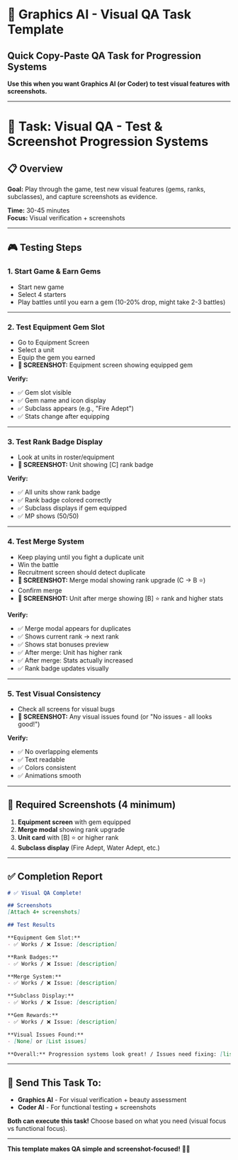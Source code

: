 # 📸 Graphics AI - Visual QA Task Template

## Quick Copy-Paste QA Task for Progression Systems

**Use this when you want Graphics AI (or Coder) to test visual features with screenshots.**

---

# 🎨 Task: Visual QA - Test & Screenshot Progression Systems

## 📋 Overview

**Goal:** Play through the game, test new visual features (gems, ranks, subclasses), and capture screenshots as evidence.

**Time:** 30-45 minutes  
**Focus:** Visual verification + screenshots

---

## 🎮 Testing Steps

### **1. Start Game & Earn Gems**
- Start new game
- Select 4 starters
- Play battles until you earn a gem (10-20% drop, might take 2-3 battles)

---

### **2. Test Equipment Gem Slot**
- Go to Equipment Screen
- Select a unit
- Equip the gem you earned
- **📸 SCREENSHOT:** Equipment screen showing equipped gem

**Verify:**
- ✅ Gem slot visible
- ✅ Gem name and icon display
- ✅ Subclass appears (e.g., "Fire Adept")
- ✅ Stats change after equipping

---

### **3. Test Rank Badge Display**
- Look at units in roster/equipment
- **📸 SCREENSHOT:** Unit showing [C] rank badge

**Verify:**
- ✅ All units show rank badge
- ✅ Rank badge colored correctly
- ✅ Subclass displays if gem equipped
- ✅ MP shows (50/50)

---

### **4. Test Merge System**
- Keep playing until you fight a duplicate unit
- Win the battle
- Recruitment screen should detect duplicate
- **📸 SCREENSHOT:** Merge modal showing rank upgrade (C → B ⭐)
- Confirm merge
- **📸 SCREENSHOT:** Unit after merge showing [B] ⭐ rank and higher stats

**Verify:**
- ✅ Merge modal appears for duplicates
- ✅ Shows current rank → next rank
- ✅ Shows stat bonuses preview
- ✅ After merge: Unit has higher rank
- ✅ After merge: Stats actually increased
- ✅ Rank badge updates visually

---

### **5. Test Visual Consistency**
- Check all screens for visual bugs
- **📸 SCREENSHOT:** Any visual issues found (or "No issues - all looks good!")

**Verify:**
- ✅ No overlapping elements
- ✅ Text readable
- ✅ Colors consistent
- ✅ Animations smooth

---

## 📸 Required Screenshots (4 minimum)

1. **Equipment screen** with gem equipped
2. **Merge modal** showing rank upgrade
3. **Unit card** with [B] ⭐ or higher rank
4. **Subclass display** (Fire Adept, Water Adept, etc.)

---

## ✅ Completion Report

```markdown
# ✅ Visual QA Complete!

## Screenshots
[Attach 4+ screenshots]

## Test Results

**Equipment Gem Slot:**
- ✅ Works / ❌ Issue: [description]

**Rank Badges:**
- ✅ Works / ❌ Issue: [description]

**Merge System:**
- ✅ Works / ❌ Issue: [description]

**Subclass Display:**
- ✅ Works / ❌ Issue: [description]

**Gem Rewards:**
- ✅ Works / ❌ Issue: [description]

**Visual Issues Found:**
- [None] or [List issues]

**Overall:** Progression systems look great! / Issues need fixing: [list]
```

---

## 🚀 Send This Task To:

- **Graphics AI** - For visual verification + beauty assessment
- **Coder AI** - For functional testing + screenshots

**Both can execute this task!** Choose based on what you need (visual focus vs functional focus).

---

**This template makes QA simple and screenshot-focused!** 📸✨

